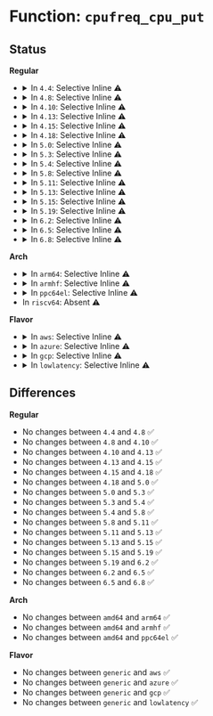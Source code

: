 # Function: <code>cpufreq_cpu_put</code>

## Status
<b>Regular</b>
<ul>
<li>
<details>
<summary>In <code>4.4</code>: Selective Inline ⚠️</summary>

```c
void cpufreq_cpu_put(struct cpufreq_policy *policy);
```

**Collision:** Unique Global

**Inline:** Selective

**Transformation:** False

**Instances:**

```
In drivers/cpufreq/cpufreq.c (ffffffff816aeb60)
Location: drivers/cpufreq/cpufreq.c:308
Inline: True
Inline callers:
  - drivers/cpufreq/cpufreq.c:cpufreq_quick_get_max
  - drivers/cpufreq/cpufreq.c:cpufreq_get
  - drivers/cpufreq/cpufreq.c:cpufreq_get_policy
  - drivers/cpufreq/cpufreq.c:cpufreq_update_policy
Direct callers:
  - drivers/cpufreq/cpufreq_stats.c:cpufreq_stat_notifier_trans
  - drivers/cpufreq/cpufreq_stats.c:cpufreq_stats_free_table
  - drivers/cpufreq/cpufreq_ondemand.c:update_sampling_rate
  - drivers/cpufreq/cpufreq_ondemand.c:update_sampling_rate
  - drivers/cpufreq/powernow-k8.c:powernowk8_target_fn
```
**Symbols:**

```
ffffffff816aeb60-ffffffff816aeb77: cpufreq_cpu_put (STB_GLOBAL)
```
</details>
</li>
<li>
<details>
<summary>In <code>4.8</code>: Selective Inline ⚠️</summary>

```c
void cpufreq_cpu_put(struct cpufreq_policy *policy);
```

**Collision:** Unique Global

**Inline:** Selective

**Transformation:** False

**Instances:**

```
In drivers/cpufreq/cpufreq.c (ffffffff8171359e)
Location: drivers/cpufreq/cpufreq.c:262
Inline: True
Inline callers:
  - drivers/cpufreq/cpufreq.c:cpufreq_update_policy
  - drivers/cpufreq/cpufreq.c:cpufreq_get_policy
  - drivers/cpufreq/cpufreq.c:cpufreq_get
  - drivers/cpufreq/cpufreq.c:cpufreq_quick_get_max
  - drivers/cpufreq/cpufreq.c:cpufreq_quick_get
Direct callers:
  - drivers/cpufreq/powernow-k8.c:powernowk8_target_fn
```
**Symbols:**

```
ffffffff817103c0-ffffffff817103d7: cpufreq_cpu_put (STB_GLOBAL)
```
</details>
</li>
<li>
<details>
<summary>In <code>4.10</code>: Selective Inline ⚠️</summary>

```c
void cpufreq_cpu_put(struct cpufreq_policy *policy);
```

**Collision:** Unique Global

**Inline:** Selective

**Transformation:** False

**Instances:**

```
In drivers/cpufreq/cpufreq.c (ffffffff817453aa)
Location: drivers/cpufreq/cpufreq.c:262
Inline: True
Inline callers:
  - drivers/cpufreq/cpufreq.c:cpufreq_update_policy
  - drivers/cpufreq/cpufreq.c:cpufreq_get_policy
  - drivers/cpufreq/cpufreq.c:cpufreq_get
  - drivers/cpufreq/cpufreq.c:cpufreq_quick_get_max
  - drivers/cpufreq/cpufreq.c:cpufreq_quick_get
Direct callers:
  - drivers/cpufreq/powernow-k8.c:powernowk8_target_fn
```
**Symbols:**

```
ffffffff817423e0-ffffffff817423f7: cpufreq_cpu_put (STB_GLOBAL)
```
</details>
</li>
<li>
<details>
<summary>In <code>4.13</code>: Selective Inline ⚠️</summary>

```c
void cpufreq_cpu_put(struct cpufreq_policy *policy);
```

**Collision:** Unique Global

**Inline:** Selective

**Transformation:** False

**Instances:**

```
In drivers/cpufreq/cpufreq.c (ffffffff81763ada)
Location: drivers/cpufreq/cpufreq.c:262
Inline: True
Inline callers:
  - drivers/cpufreq/cpufreq.c:cpufreq_update_policy
  - drivers/cpufreq/cpufreq.c:cpufreq_get_policy
  - drivers/cpufreq/cpufreq.c:cpufreq_get
  - drivers/cpufreq/cpufreq.c:cpufreq_quick_get_max
  - drivers/cpufreq/cpufreq.c:cpufreq_quick_get
Direct callers:
  - drivers/cpufreq/powernow-k8.c:powernowk8_target_fn
```
**Symbols:**

```
ffffffff81760a80-ffffffff81760a97: cpufreq_cpu_put (STB_GLOBAL)
```
</details>
</li>
<li>
<details>
<summary>In <code>4.15</code>: Selective Inline ⚠️</summary>

```c
void cpufreq_cpu_put(struct cpufreq_policy *policy);
```

**Collision:** Unique Global

**Inline:** Selective

**Transformation:** False

**Instances:**

```
In drivers/cpufreq/cpufreq.c (ffffffff817d9aca)
Location: drivers/cpufreq/cpufreq.c:268
Inline: True
Inline callers:
  - drivers/cpufreq/cpufreq.c:cpufreq_update_policy
  - drivers/cpufreq/cpufreq.c:cpufreq_get_policy
  - drivers/cpufreq/cpufreq.c:cpufreq_get
  - drivers/cpufreq/cpufreq.c:cpufreq_quick_get_max
  - drivers/cpufreq/cpufreq.c:cpufreq_quick_get
Direct callers:
  - drivers/cpufreq/powernow-k8.c:powernowk8_target_fn
```
**Symbols:**

```
ffffffff817d6a50-ffffffff817d6a67: cpufreq_cpu_put (STB_GLOBAL)
```
</details>
</li>
<li>
<details>
<summary>In <code>4.18</code>: Selective Inline ⚠️</summary>

```c
void cpufreq_cpu_put(struct cpufreq_policy *policy);
```

**Collision:** Unique Global

**Inline:** Selective

**Transformation:** False

**Instances:**

```
In drivers/cpufreq/cpufreq.c (ffffffff818225b0)
Location: drivers/cpufreq/cpufreq.c:252
Inline: True
Inline callers:
  - drivers/cpufreq/cpufreq.c:cpufreq_update_policy
  - drivers/cpufreq/cpufreq.c:cpufreq_get_policy
  - drivers/cpufreq/cpufreq.c:cpufreq_get
  - drivers/cpufreq/cpufreq.c:cpufreq_quick_get_max
  - drivers/cpufreq/cpufreq.c:cpufreq_quick_get
Direct callers:
  - drivers/cpufreq/powernow-k8.c:powernowk8_target_fn
```
**Symbols:**

```
ffffffff8181f6d0-ffffffff8181f6e7: cpufreq_cpu_put (STB_GLOBAL)
```
</details>
</li>
<li>
<details>
<summary>In <code>5.0</code>: Selective Inline ⚠️</summary>

```c
void cpufreq_cpu_put(struct cpufreq_policy *policy);
```

**Collision:** Unique Global

**Inline:** Selective

**Transformation:** False

**Instances:**

```
In drivers/cpufreq/cpufreq.c (ffffffff8184e490)
Location: drivers/cpufreq/cpufreq.c:252
Inline: True
Inline callers:
  - drivers/cpufreq/cpufreq.c:cpufreq_update_policy
  - drivers/cpufreq/cpufreq.c:cpufreq_get_policy
  - drivers/cpufreq/cpufreq.c:cpufreq_get
  - drivers/cpufreq/cpufreq.c:cpufreq_quick_get_max
  - drivers/cpufreq/cpufreq.c:cpufreq_quick_get
Direct callers:
  - drivers/cpufreq/powernow-k8.c:powernowk8_target_fn
```
**Symbols:**

```
ffffffff8184b570-ffffffff8184b587: cpufreq_cpu_put (STB_GLOBAL)
```
</details>
</li>
<li>
<details>
<summary>In <code>5.3</code>: Selective Inline ⚠️</summary>

```c
void cpufreq_cpu_put(struct cpufreq_policy *policy);
```

**Collision:** Unique Global

**Inline:** Selective

**Transformation:** False

**Instances:**

```
In drivers/cpufreq/cpufreq.c (ffffffff8188ee61)
Location: drivers/cpufreq/cpufreq.c:238
Inline: True
Inline callers:
  - drivers/cpufreq/cpufreq.c:cpufreq_get_policy
  - drivers/cpufreq/cpufreq.c:cpufreq_get
  - drivers/cpufreq/cpufreq.c:cpufreq_quick_get_max
  - drivers/cpufreq/cpufreq.c:cpufreq_quick_get
  - drivers/cpufreq/cpufreq.c:cpufreq_cpu_release
Direct callers:
  - drivers/cpufreq/powernow-k8.c:transition_frequency_fidvid
```
**Symbols:**

```
ffffffff8188e5f0-ffffffff8188e607: cpufreq_cpu_put (STB_GLOBAL)
```
</details>
</li>
<li>
<details>
<summary>In <code>5.4</code>: Selective Inline ⚠️</summary>

```c
void cpufreq_cpu_put(struct cpufreq_policy *policy);
```

**Collision:** Unique Global

**Inline:** Selective

**Transformation:** False

**Instances:**

```
In drivers/cpufreq/cpufreq.c (ffffffff818c0c31)
Location: drivers/cpufreq/cpufreq.c:241
Inline: True
Inline callers:
  - drivers/cpufreq/cpufreq.c:cpufreq_get_policy
  - drivers/cpufreq/cpufreq.c:cpufreq_get
  - drivers/cpufreq/cpufreq.c:cpufreq_quick_get_max
  - drivers/cpufreq/cpufreq.c:cpufreq_quick_get
  - drivers/cpufreq/cpufreq.c:cpufreq_cpu_release
Direct callers:
  - drivers/cpufreq/powernow-k8.c:transition_frequency_fidvid
  - drivers/cpufreq/intel_pstate.c:update_qos_request
```
**Symbols:**

```
ffffffff818c0790-ffffffff818c07a7: cpufreq_cpu_put (STB_GLOBAL)
```
</details>
</li>
<li>
<details>
<summary>In <code>5.8</code>: Selective Inline ⚠️</summary>

```c
void cpufreq_cpu_put(struct cpufreq_policy *policy);
```

**Collision:** Unique Global

**Inline:** Selective

**Transformation:** False

**Instances:**

```
In drivers/cpufreq/cpufreq.c (ffffffff81995d53)
Location: drivers/cpufreq/cpufreq.c:246
Inline: True
Inline callers:
  - drivers/cpufreq/cpufreq.c:cpufreq_update_policy
  - drivers/cpufreq/cpufreq.c:cpufreq_get_policy
  - drivers/cpufreq/cpufreq.c:cpufreq_get
  - drivers/cpufreq/cpufreq.c:cpufreq_get_hw_max_freq
  - drivers/cpufreq/cpufreq.c:cpufreq_quick_get_max
  - drivers/cpufreq/cpufreq.c:cpufreq_quick_get
  - drivers/cpufreq/cpufreq.c:cpufreq_cpu_acquire
Direct callers:
  - kernel/sched/topology.c:build_perf_domains
  - drivers/cpufreq/powernow-k8.c:transition_frequency_fidvid
  - drivers/cpufreq/intel_pstate.c:update_qos_request
```
**Symbols:**

```
ffffffff81992610-ffffffff81992627: cpufreq_cpu_put (STB_GLOBAL)
```
</details>
</li>
<li>
<details>
<summary>In <code>5.11</code>: Selective Inline ⚠️</summary>

```c
void cpufreq_cpu_put(struct cpufreq_policy *policy);
```

**Collision:** Unique Global

**Inline:** Selective

**Transformation:** False

**Instances:**

```
In drivers/cpufreq/cpufreq.c (ffffffff81998bf7)
Location: drivers/cpufreq/cpufreq.c:246
Inline: True
Inline callers:
  - drivers/cpufreq/cpufreq.c:cpufreq_update_policy
  - drivers/cpufreq/cpufreq.c:cpufreq_update_policy
  - drivers/cpufreq/cpufreq.c:cpufreq_get_policy
  - drivers/cpufreq/cpufreq.c:cpufreq_get
  - drivers/cpufreq/cpufreq.c:cpufreq_get_hw_max_freq
  - drivers/cpufreq/cpufreq.c:cpufreq_quick_get_max
  - drivers/cpufreq/cpufreq.c:cpufreq_quick_get
Direct callers:
  - kernel/sched/topology.c:build_perf_domains
  - drivers/cpufreq/intel_pstate.c:update_qos_request
```
**Symbols:**

```
ffffffff81995820-ffffffff81995837: cpufreq_cpu_put (STB_GLOBAL)
```
</details>
</li>
<li>
<details>
<summary>In <code>5.13</code>: Selective Inline ⚠️</summary>

```c
void cpufreq_cpu_put(struct cpufreq_policy *policy);
```

**Collision:** Unique Global

**Inline:** Selective

**Transformation:** False

**Instances:**

```
In drivers/cpufreq/cpufreq.c (ffffffff8197d677)
Location: drivers/cpufreq/cpufreq.c:243
Inline: True
Inline callers:
  - drivers/cpufreq/cpufreq.c:cpufreq_update_policy
  - drivers/cpufreq/cpufreq.c:cpufreq_get_policy
  - drivers/cpufreq/cpufreq.c:cpufreq_get
  - drivers/cpufreq/cpufreq.c:cpufreq_get_hw_max_freq
  - drivers/cpufreq/cpufreq.c:cpufreq_quick_get_max
  - drivers/cpufreq/cpufreq.c:cpufreq_quick_get
  - drivers/cpufreq/cpufreq.c:cpufreq_cpu_acquire
Direct callers:
  - kernel/sched/topology.c:build_perf_domains
  - drivers/cpufreq/intel_pstate.c:update_qos_request
```
**Symbols:**

```
ffffffff8197a690-ffffffff8197a6a7: cpufreq_cpu_put (STB_GLOBAL)
```
</details>
</li>
<li>
<details>
<summary>In <code>5.15</code>: Selective Inline ⚠️</summary>

```c
void cpufreq_cpu_put(struct cpufreq_policy *policy);
```

**Collision:** Unique Global

**Inline:** Selective

**Transformation:** False

**Instances:**

```
In drivers/cpufreq/cpufreq.c (ffffffff81a26704)
Location: drivers/cpufreq/cpufreq.c:243
Inline: True
Inline callers:
  - drivers/cpufreq/cpufreq.c:cpufreq_update_policy
  - drivers/cpufreq/cpufreq.c:cpufreq_get_policy
  - drivers/cpufreq/cpufreq.c:cpufreq_get
  - drivers/cpufreq/cpufreq.c:cpufreq_get_hw_max_freq
  - drivers/cpufreq/cpufreq.c:cpufreq_quick_get_max
  - drivers/cpufreq/cpufreq.c:cpufreq_quick_get
  - drivers/cpufreq/cpufreq.c:cpufreq_cpu_acquire
Direct callers:
  - kernel/sched/topology.c:build_perf_domains
  - drivers/cpufreq/intel_pstate.c:update_qos_request
```
**Symbols:**

```
ffffffff81a236b0-ffffffff81a236c7: cpufreq_cpu_put (STB_GLOBAL)
```
</details>
</li>
<li>
<details>
<summary>In <code>5.19</code>: Selective Inline ⚠️</summary>

```c
void cpufreq_cpu_put(struct cpufreq_policy *policy);
```

**Collision:** Unique Global

**Inline:** Selective

**Transformation:** False

**Instances:**

```
In drivers/cpufreq/cpufreq.c (ffffffff81b903b2)
Location: drivers/cpufreq/cpufreq.c:244
Inline: True
Inline callers:
  - drivers/cpufreq/cpufreq.c:cpufreq_update_policy
  - drivers/cpufreq/cpufreq.c:cpufreq_get_policy
  - drivers/cpufreq/cpufreq.c:cpufreq_get
  - drivers/cpufreq/cpufreq.c:cpufreq_get_hw_max_freq
  - drivers/cpufreq/cpufreq.c:cpufreq_quick_get_max
  - drivers/cpufreq/cpufreq.c:cpufreq_quick_get
  - drivers/cpufreq/cpufreq.c:cpufreq_cpu_acquire
Direct callers:
  - kernel/sched/build_utility.c:build_perf_domains
  - kernel/power/energy_model.c:em_dev_register_perf_domain
  - drivers/acpi/processor_thermal.c:processor_set_cur_state
  - drivers/acpi/processor_thermal.c:processor_set_cur_state
  - drivers/acpi/processor_thermal.c:processor_get_cur_state
  - drivers/acpi/processor_thermal.c:processor_get_max_state
  - drivers/cpufreq/intel_pstate.c:update_qos_request
  - drivers/devfreq/governor_passive.c:cpufreq_passive_register_notifier
  - drivers/devfreq/governor_passive.c:cpufreq_passive_register_notifier
  - drivers/devfreq/governor_passive.c:devfreq_passive_get_target_freq
  - drivers/devfreq/governor_passive.c:devfreq_passive_get_target_freq
```
**Symbols:**

```
ffffffff81b8cab0-ffffffff81b8cacd: cpufreq_cpu_put (STB_GLOBAL)
```
</details>
</li>
<li>
<details>
<summary>In <code>6.2</code>: Selective Inline ⚠️</summary>

```c
void cpufreq_cpu_put(struct cpufreq_policy *policy);
```

**Collision:** Unique Global

**Inline:** Selective

**Transformation:** False

**Instances:**

```
In drivers/cpufreq/cpufreq.c (ffffffff81d30517)
Location: drivers/cpufreq/cpufreq.c:244
Inline: True
Inline callers:
  - drivers/cpufreq/cpufreq.c:cpufreq_update_policy
  - drivers/cpufreq/cpufreq.c:cpufreq_update_policy
  - drivers/cpufreq/cpufreq.c:cpufreq_get_policy
  - drivers/cpufreq/cpufreq.c:cpufreq_get
  - drivers/cpufreq/cpufreq.c:cpufreq_get_hw_max_freq
  - drivers/cpufreq/cpufreq.c:cpufreq_quick_get_max
  - drivers/cpufreq/cpufreq.c:cpufreq_quick_get
Direct callers:
  - kernel/sched/build_utility.c:build_perf_domains
  - kernel/power/energy_model.c:em_dev_register_perf_domain
  - kernel/power/energy_model.c:em_dev_register_perf_domain
  - drivers/acpi/processor_thermal.c:processor_set_cur_state
  - drivers/acpi/processor_thermal.c:processor_set_cur_state
  - drivers/acpi/processor_thermal.c:processor_get_cur_state
  - drivers/acpi/processor_thermal.c:processor_get_max_state
  - drivers/cpufreq/amd-pstate.c:amd_pstate_adjust_perf
  - drivers/cpufreq/intel_pstate.c:update_qos_request
  - drivers/devfreq/governor_passive.c:cpufreq_passive_register_notifier
  - drivers/devfreq/governor_passive.c:cpufreq_passive_register_notifier
  - drivers/devfreq/governor_passive.c:get_target_freq_with_cpufreq
  - drivers/devfreq/governor_passive.c:get_target_freq_with_cpufreq
```
**Symbols:**

```
ffffffff81d2c570-ffffffff81d2c58d: cpufreq_cpu_put (STB_GLOBAL)
```
</details>
</li>
<li>
<details>
<summary>In <code>6.5</code>: Selective Inline ⚠️</summary>

```c
void cpufreq_cpu_put(struct cpufreq_policy *policy);
```

**Collision:** Unique Global

**Inline:** Selective

**Transformation:** False

**Instances:**

```
In drivers/cpufreq/cpufreq.c (ffffffff81d99806)
Location: drivers/cpufreq/cpufreq.c:249
Inline: True
Inline callers:
  - drivers/cpufreq/cpufreq.c:cpufreq_update_policy
  - drivers/cpufreq/cpufreq.c:cpufreq_get_policy
  - drivers/cpufreq/cpufreq.c:cpufreq_get
  - drivers/cpufreq/cpufreq.c:cpufreq_get_hw_max_freq
  - drivers/cpufreq/cpufreq.c:cpufreq_quick_get_max
  - drivers/cpufreq/cpufreq.c:cpufreq_quick_get
Direct callers:
  - kernel/sched/build_utility.c:build_perf_domains
  - kernel/power/energy_model.c:em_dev_register_perf_domain
  - kernel/power/energy_model.c:em_dev_register_perf_domain
  - drivers/acpi/processor_thermal.c:processor_set_cur_state
  - drivers/acpi/processor_thermal.c:processor_set_cur_state
  - drivers/acpi/processor_thermal.c:processor_get_cur_state
  - drivers/acpi/processor_thermal.c:processor_get_max_state
  - drivers/cpufreq/amd-pstate.c:amd_pstate_epp_set_policy
  - drivers/cpufreq/amd-pstate.c:amd_pstate_adjust_perf
  - drivers/cpufreq/intel_pstate.c:update_qos_request
  - drivers/devfreq/governor_passive.c:cpufreq_passive_register_notifier
  - drivers/devfreq/governor_passive.c:cpufreq_passive_register_notifier
  - drivers/devfreq/governor_passive.c:get_target_freq_with_cpufreq
  - drivers/devfreq/governor_passive.c:get_target_freq_with_cpufreq
```
**Symbols:**

```
ffffffff81d95800-ffffffff81d9581d: cpufreq_cpu_put (STB_GLOBAL)
```
</details>
</li>
<li>
<details>
<summary>In <code>6.8</code>: Selective Inline ⚠️</summary>

```c
void cpufreq_cpu_put(struct cpufreq_policy *policy);
```

**Collision:** Unique Global

**Inline:** Selective

**Transformation:** False

**Instances:**

```
In drivers/cpufreq/cpufreq.c (ffffffff81e51476)
Location: drivers/cpufreq/cpufreq.c:250
Inline: True
Inline callers:
  - drivers/cpufreq/cpufreq.c:cpufreq_update_policy
  - drivers/cpufreq/cpufreq.c:cpufreq_get_policy
  - drivers/cpufreq/cpufreq.c:cpufreq_get
  - drivers/cpufreq/cpufreq.c:cpufreq_get_hw_max_freq
  - drivers/cpufreq/cpufreq.c:cpufreq_quick_get_max
  - drivers/cpufreq/cpufreq.c:cpufreq_quick_get
Direct callers:
  - kernel/sched/build_utility.c:sched_is_eas_possible
  - kernel/power/energy_model.c:em_dev_register_perf_domain
  - kernel/power/energy_model.c:em_dev_register_perf_domain
  - drivers/acpi/processor_thermal.c:processor_set_cur_state
  - drivers/acpi/processor_thermal.c:processor_set_cur_state
  - drivers/acpi/processor_thermal.c:processor_get_cur_state
  - drivers/acpi/processor_thermal.c:processor_get_max_state
  - drivers/cpufreq/amd-pstate.c:amd_pstate_adjust_perf
  - drivers/cpufreq/intel_pstate.c:update_qos_request
  - drivers/devfreq/governor_passive.c:cpufreq_passive_register_notifier
  - drivers/devfreq/governor_passive.c:cpufreq_passive_register_notifier
  - drivers/devfreq/governor_passive.c:get_target_freq_with_cpufreq
  - drivers/devfreq/governor_passive.c:get_target_freq_with_cpufreq
```
**Symbols:**

```
ffffffff81e4d2f0-ffffffff81e4d30d: cpufreq_cpu_put (STB_GLOBAL)
```
</details>
</li>
</ul>
<b>Arch</b>
<ul>
<li>
<details>
<summary>In <code>arm64</code>: Selective Inline ⚠️</summary>

```c
void cpufreq_cpu_put(struct cpufreq_policy *policy);
```

**Collision:** Unique Global

**Inline:** Selective

**Transformation:** False

**Instances:**

```
In drivers/cpufreq/cpufreq.c (ffff800010b20150)
Location: drivers/cpufreq/cpufreq.c:241
Inline: True
Inline callers:
  - drivers/cpufreq/cpufreq.c:cpufreq_get_policy
  - drivers/cpufreq/cpufreq.c:cpufreq_get
  - drivers/cpufreq/cpufreq.c:cpufreq_quick_get_max
  - drivers/cpufreq/cpufreq.c:cpufreq_quick_get
  - drivers/cpufreq/cpufreq.c:cpufreq_cpu_release
```
**Symbols:**

```
ffff800010b1d168-ffff800010b1d194: cpufreq_cpu_put (STB_GLOBAL)
```
</details>
</li>
<li>
<details>
<summary>In <code>armhf</code>: Selective Inline ⚠️</summary>

```c
void cpufreq_cpu_put(struct cpufreq_policy *policy);
```

**Collision:** Unique Global

**Inline:** Selective

**Transformation:** False

**Instances:**

```
In drivers/cpufreq/cpufreq.c (c0bf84d0)
Location: drivers/cpufreq/cpufreq.c:241
Inline: True
Inline callers:
  - drivers/cpufreq/cpufreq.c:cpufreq_get_policy
  - drivers/cpufreq/cpufreq.c:cpufreq_get
  - drivers/cpufreq/cpufreq.c:cpufreq_quick_get_max
  - drivers/cpufreq/cpufreq.c:cpufreq_quick_get
  - drivers/cpufreq/cpufreq.c:cpufreq_cpu_release
```
**Symbols:**

```
c0bf7fd0-c0bf7ff0: cpufreq_cpu_put (STB_GLOBAL)
```
</details>
</li>
<li>
<details>
<summary>In <code>ppc64el</code>: Selective Inline ⚠️</summary>

```c
void cpufreq_cpu_put(struct cpufreq_policy *policy);
```

**Collision:** Unique Global

**Inline:** Selective

**Transformation:** False

**Instances:**

```
In drivers/cpufreq/cpufreq.c (c000000000c10530)
Location: drivers/cpufreq/cpufreq.c:241
Inline: True
Inline callers:
  - drivers/cpufreq/cpufreq.c:cpufreq_get_policy
  - drivers/cpufreq/cpufreq.c:cpufreq_get
  - drivers/cpufreq/cpufreq.c:cpufreq_quick_get_max
  - drivers/cpufreq/cpufreq.c:cpufreq_quick_get
  - drivers/cpufreq/cpufreq.c:cpufreq_cpu_release
```
**Symbols:**

```
c000000000c0fd70-c000000000c0fda8: cpufreq_cpu_put (STB_GLOBAL)
```
</details>
</li>
<li>
In <code>riscv64</code>: Absent ⚠️
</li>
</ul>
<b>Flavor</b>
<ul>
<li>
<details>
<summary>In <code>aws</code>: Selective Inline ⚠️</summary>

```c
void cpufreq_cpu_put(struct cpufreq_policy *policy);
```

**Collision:** Unique Global

**Inline:** Selective

**Transformation:** False

**Instances:**

```
In drivers/cpufreq/cpufreq.c (ffffffff81865351)
Location: drivers/cpufreq/cpufreq.c:241
Inline: True
Inline callers:
  - drivers/cpufreq/cpufreq.c:cpufreq_get_policy
  - drivers/cpufreq/cpufreq.c:cpufreq_get
  - drivers/cpufreq/cpufreq.c:cpufreq_quick_get_max
  - drivers/cpufreq/cpufreq.c:cpufreq_quick_get
  - drivers/cpufreq/cpufreq.c:cpufreq_cpu_release
Direct callers:
  - drivers/cpufreq/powernow-k8.c:transition_frequency_fidvid
  - drivers/cpufreq/intel_pstate.c:update_qos_request
```
**Symbols:**

```
ffffffff81864eb0-ffffffff81864ec7: cpufreq_cpu_put (STB_GLOBAL)
```
</details>
</li>
<li>
<details>
<summary>In <code>azure</code>: Selective Inline ⚠️</summary>

```c
void cpufreq_cpu_put(struct cpufreq_policy *policy);
```

**Collision:** Unique Global

**Inline:** Selective

**Transformation:** False

**Instances:**

```
In drivers/cpufreq/cpufreq.c (ffffffff8182e001)
Location: drivers/cpufreq/cpufreq.c:241
Inline: True
Inline callers:
  - drivers/cpufreq/cpufreq.c:cpufreq_get_policy
  - drivers/cpufreq/cpufreq.c:cpufreq_get
  - drivers/cpufreq/cpufreq.c:cpufreq_quick_get_max
  - drivers/cpufreq/cpufreq.c:cpufreq_quick_get
  - drivers/cpufreq/cpufreq.c:cpufreq_cpu_release
Direct callers:
  - drivers/cpufreq/powernow-k8.c:transition_frequency_fidvid
  - drivers/cpufreq/intel_pstate.c:update_qos_request
```
**Symbols:**

```
ffffffff8182db60-ffffffff8182db77: cpufreq_cpu_put (STB_GLOBAL)
```
</details>
</li>
<li>
<details>
<summary>In <code>gcp</code>: Selective Inline ⚠️</summary>

```c
void cpufreq_cpu_put(struct cpufreq_policy *policy);
```

**Collision:** Unique Global

**Inline:** Selective

**Transformation:** False

**Instances:**

```
In drivers/cpufreq/cpufreq.c (ffffffff818b60e1)
Location: drivers/cpufreq/cpufreq.c:241
Inline: True
Inline callers:
  - drivers/cpufreq/cpufreq.c:cpufreq_get_policy
  - drivers/cpufreq/cpufreq.c:cpufreq_get
  - drivers/cpufreq/cpufreq.c:cpufreq_quick_get_max
  - drivers/cpufreq/cpufreq.c:cpufreq_quick_get
  - drivers/cpufreq/cpufreq.c:cpufreq_cpu_release
Direct callers:
  - drivers/cpufreq/powernow-k8.c:transition_frequency_fidvid
  - drivers/cpufreq/intel_pstate.c:update_qos_request
```
**Symbols:**

```
ffffffff818b5c40-ffffffff818b5c57: cpufreq_cpu_put (STB_GLOBAL)
```
</details>
</li>
<li>
<details>
<summary>In <code>lowlatency</code>: Selective Inline ⚠️</summary>

```c
void cpufreq_cpu_put(struct cpufreq_policy *policy);
```

**Collision:** Unique Global

**Inline:** Selective

**Transformation:** False

**Instances:**

```
In drivers/cpufreq/cpufreq.c (ffffffff818d2391)
Location: drivers/cpufreq/cpufreq.c:241
Inline: True
Inline callers:
  - drivers/cpufreq/cpufreq.c:cpufreq_get_policy
  - drivers/cpufreq/cpufreq.c:cpufreq_get
  - drivers/cpufreq/cpufreq.c:cpufreq_quick_get_max
  - drivers/cpufreq/cpufreq.c:cpufreq_quick_get
  - drivers/cpufreq/cpufreq.c:cpufreq_cpu_release
Direct callers:
  - drivers/cpufreq/powernow-k8.c:transition_frequency_fidvid
  - drivers/cpufreq/intel_pstate.c:update_qos_request
```
**Symbols:**

```
ffffffff818d1ef0-ffffffff818d1f07: cpufreq_cpu_put (STB_GLOBAL)
```
</details>
</li>
</ul>

## Differences
<b>Regular</b>
<ul>
<li>
No changes between <code>4.4</code> and <code>4.8</code> ✅
</li>
<li>
No changes between <code>4.8</code> and <code>4.10</code> ✅
</li>
<li>
No changes between <code>4.10</code> and <code>4.13</code> ✅
</li>
<li>
No changes between <code>4.13</code> and <code>4.15</code> ✅
</li>
<li>
No changes between <code>4.15</code> and <code>4.18</code> ✅
</li>
<li>
No changes between <code>4.18</code> and <code>5.0</code> ✅
</li>
<li>
No changes between <code>5.0</code> and <code>5.3</code> ✅
</li>
<li>
No changes between <code>5.3</code> and <code>5.4</code> ✅
</li>
<li>
No changes between <code>5.4</code> and <code>5.8</code> ✅
</li>
<li>
No changes between <code>5.8</code> and <code>5.11</code> ✅
</li>
<li>
No changes between <code>5.11</code> and <code>5.13</code> ✅
</li>
<li>
No changes between <code>5.13</code> and <code>5.15</code> ✅
</li>
<li>
No changes between <code>5.15</code> and <code>5.19</code> ✅
</li>
<li>
No changes between <code>5.19</code> and <code>6.2</code> ✅
</li>
<li>
No changes between <code>6.2</code> and <code>6.5</code> ✅
</li>
<li>
No changes between <code>6.5</code> and <code>6.8</code> ✅
</li>
</ul>
<b>Arch</b>
<ul>
<li>
No changes between <code>amd64</code> and <code>arm64</code> ✅
</li>
<li>
No changes between <code>amd64</code> and <code>armhf</code> ✅
</li>
<li>
No changes between <code>amd64</code> and <code>ppc64el</code> ✅
</li>
</ul>
<b>Flavor</b>
<ul>
<li>
No changes between <code>generic</code> and <code>aws</code> ✅
</li>
<li>
No changes between <code>generic</code> and <code>azure</code> ✅
</li>
<li>
No changes between <code>generic</code> and <code>gcp</code> ✅
</li>
<li>
No changes between <code>generic</code> and <code>lowlatency</code> ✅
</li>
</ul>
